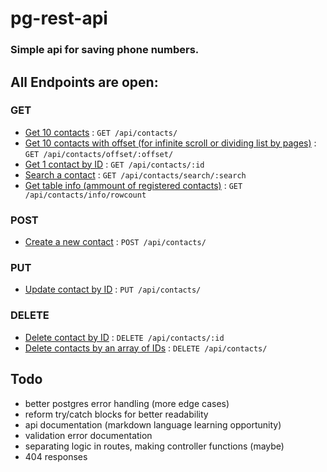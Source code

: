 # pg-rest-api

### Simple api for saving phone numbers.

## All Endpoints are open:

### GET

 * [Get 10 contacts](docs/get.md) : `GET /api/contacts/`
 * [Get 10 contacts with offset (for infinite scroll or dividing list by pages)](docs/getoffset.md) : `GET /api/contacts/offset/:offset/`
 * [Get 1 contact by ID](docs/getid.md) : `GET /api/contacts/:id`
 * [Search a contact](docs/getsearch.md) : `GET /api/contacts/search/:search`
 * [Get table info (ammount of registered contacts)](docs/gettableinfo.md) : `GET /api/contacts/info/rowcount`

### POST

 * [Create a new contact](docs/create.md) : `POST /api/contacts/`

### PUT

 * [Update contact by ID](docs/update.md) : `PUT /api/contacts/`

### DELETE

 * [Delete contact by ID](docs/delete.md) : `DELETE /api/contacts/:id`
 * [Delete contacts by an array of IDs](docs/deletearray.md) : `DELETE /api/contacts/`

## Todo

- better postgres error handling (more edge cases)
- reform try/catch blocks for better readability
- api documentation (markdown language learning opportunity)
- validation error documentation
- separating logic in routes, making controller functions (maybe)
- 404 responses